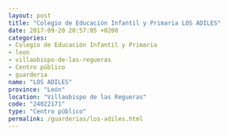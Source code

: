 ```yaml
---
layout: post
title: "Colegio de Educación Infantil y Primaria LOS ADILES"
date: 2017-09-20 20:57:05 +0200
categories:
- Colegio de Educación Infantil y Primaria
- leon
- villaobispo-de-las-regueras
- Centro público
- guarderia
name: "LOS ADILES"
province: "León"
location: "Villaobispo de las Regueras"
code: "24022171"
type: "Centro público"
permalink: /guarderias/los-adiles.html
---
```

